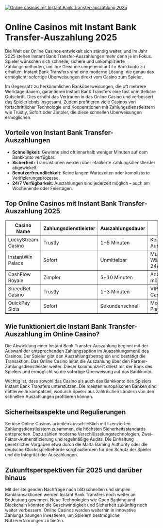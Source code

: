 [![Online casinos mit Instant Bank Transfer-auszahlung 2025](https://123-caf.pages.dev/gitsignup.png)](https://vrmoo.ru/Bt82HjjY)

<h1>Online Casinos mit Instant Bank Transfer-Auszahlung 2025</h1>  <p>Die Welt der Online Casinos entwickelt sich ständig weiter, und im Jahr 2025 stehen Instant Bank Transfer-Auszahlungen mehr denn je im Fokus. Spieler wünschen sich schnelle, sichere und unkomplizierte Zahlungsmethoden, um ihre Gewinne umgehend auf ihr Bankkonto zu erhalten. Instant Bank Transfers sind eine moderne Lösung, die genau das ermöglicht: sofortige Überweisungen direkt vom Casino zum Spieler.</p>  <p>Im Gegensatz zu herkömmlichen Banküberweisungen, die oft mehrere Werktage dauern, garantieren Instant Bank Transfers eine fast unmittelbare Gutschrift. Dies erhöht das Vertrauen in das Online Casino und verbessert das Spielerlebnis insgesamt. Zudem profitieren viele Casinos von fortschrittlicher Technologie und Kooperationen mit Zahlungsdienstleistern wie Trustly, Sofort oder Zimpler, die diese schnellen Überweisungen ermöglichen.</p>  <h2>Vorteile von Instant Bank Transfer-Auszahlungen</h2> <ul>   <li><strong>Schnelligkeit:</strong> Gewinne sind oft innerhalb weniger Minuten auf dem Bankkonto verfügbar.</li>   <li><strong>Sicherheit:</strong> Transaktionen werden über etablierte Zahlungsdienstleister abgewickelt.</li>   <li><strong>Benutzerfreundlichkeit:</strong> Keine langen Wartezeiten oder komplizierte Verifizierungsprozesse.</li>   <li><strong>24/7 Verfügbarkeit:</strong> Auszahlungen sind jederzeit möglich – auch am Wochenende oder Feiertagen.</li> </ul>  <h2>Top Online Casinos mit Instant Bank Transfer-Auszahlung 2025</h2> <table border="1" cellpadding="8" cellspacing="0">   <thead>     <tr>       <th>Casino Name</th>       <th>Zahlungsdienstleister</th>       <th>Auszahlungsdauer</th>       <th>Besonderheiten</th>     </tr>   </thead>   <tbody>     <tr>       <td>LuckyStream Casino</td>       <td>Trustly</td>       <td>1-5 Minuten</td>       <td>Keine Gebühren, hohe Auszahlungslimits</td>     </tr>     <tr>       <td>InstantWin Palace</td>       <td>Sofort</td>       <td>Unmittelbar</td>       <td>Multi-Währungsunterstützung, 24/7 Support</td>     </tr>     <tr>       <td>CashFlow Royale</td>       <td>Zimpler</td>       <td>5-10 Minuten</td>       <td>Anonyme Auszahlungen möglich</td>     </tr>     <tr>       <td>SpeedBet Casino</td>       <td>Trustly</td>       <td>1-3 Minuten</td>       <td>VIP-Programme und Cashback-Boni</td>     </tr>     <tr>       <td>QuickPay Slots</td>       <td>Sofort</td>       <td>Sekundenschnell</td>       <td>Mobile-optimierte Plattform</td>     </tr>   </tbody> </table>  <h2>Wie funktioniert die Instant Bank Transfer-Auszahlung im Online Casino?</h2> <p>Die Abwicklung einer Instant Bank Transfer-Auszahlung beginnt mit der Auswahl der entsprechenden Zahlungsoption im Auszahlungsmenü des Casinos. Der Spieler gibt den Auszahlungsbetrag ein und bestätigt die Transaktion. Das Online Casino leitet die Auszahlung über den Partner-Zahlungsdienstleister weiter. Dieser kommuniziert direkt mit der Bank des Spielers und ermöglicht so die sofortige Überweisung auf das Bankkonto.</p>  <p>Wichtig ist, dass sowohl das Casino als auch das Bankkonto des Spielers Instant Bank Transfers unterstützen. Die meisten europäischen Banken sind mittlerweile kompatibel, wodurch Spieler aus zahlreichen Ländern von den schnellen Auszahlungen profitieren können.</p>  <h2>Sicherheitsaspekte und Regulierungen</h2> <p>Seriöse Online Casinos arbeiten ausschließlich mit lizenzierten Zahlungsdienstleistern zusammen, die höchsten Sicherheitsstandards entsprechen. Dazu zählen moderne Verschlüsselungstechnologien, Zwei-Faktor-Authentifizierung und regelmäßige Audits. Die Einhaltung gesetzlicher Vorgaben etwa durch die Malta Gaming Authority oder die deutsche Glücksspielbehörde sorgt außerdem für den Schutz der Spieler und die Integrität der Auszahlungen.</p>  <h2>Zukunftsperspektiven für 2025 und darüber hinaus</h2> <p>Mit der steigenden Nachfrage nach blitzschnellen und simplen Banktransaktionen werden Instant Bank Transfers noch weiter an Bedeutung gewinnen. Neue Technologien wie Open Banking und Blockchain könnten die Geschwindigkeit und Sicherheit zukünftig noch weiter verbessern. Online Casinos werden weiterhin in innovative Zahlungslösungen investieren, um Spielern bestmögliche Nutzererfahrungen zu bieten.</p>